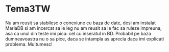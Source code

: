 # Tema3TW
Nu am reusit sa stabilesc o conexiune cu baza de date, desi am instalat MariaDB si am incercat sa le leg nu am reusit sa le fac sa ruleze impreuna, asa ca unul din teste
imi pica: cel cu inseratul in BD. 
Probabil pe baza dumneavoastra nu o sa pice, daca se intampla as aprecia daca imi explicati problema. Multumesc!
